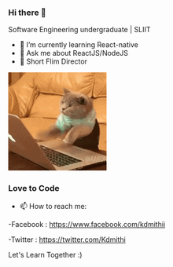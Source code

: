 ### Hi there 👋

Software Engineering undergraduate | SLIIT

- 🌱 I’m currently learning React-native
- 💬 Ask me about ReactJS/NodeJS
- :movie_camera: Short Flim Director

![](200.gif)

### Love to Code 

- 📫 How to reach me: 

-Facebook : https://www.facebook.com/kdmithii 

-Twitter  : https://twitter.com/Kdmithi

Let's Learn Together :)


